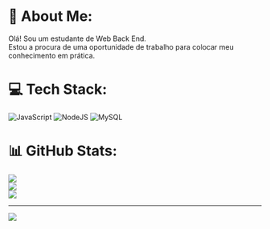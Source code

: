 # 💫 About Me:
Olá! Sou um estudante de Web Back End.<br>Estou a procura de uma oportunidade de trabalho para colocar meu<br>conhecimento em prática.<br>


# 💻 Tech Stack:
![JavaScript](https://img.shields.io/badge/javascript-%23323330.svg?style=for-the-badge&logo=javascript&logoColor=%23F7DF1E) ![NodeJS](https://img.shields.io/badge/node.js-6DA55F?style=for-the-badge&logo=node.js&logoColor=white) ![MySQL](https://img.shields.io/badge/mysql-4479A1.svg?style=for-the-badge&logo=mysql&logoColor=white)
# 📊 GitHub Stats:
![](https://github-readme-stats.vercel.app/api?username=Matt1298&theme=dark&hide_border=false&include_all_commits=false&count_private=false)<br/>
![](https://github-readme-streak-stats.herokuapp.com/?user=Matt1298&theme=dark&hide_border=false)<br/>
![](https://github-readme-stats.vercel.app/api/top-langs/?username=Matt1298&theme=dark&hide_border=false&include_all_commits=false&count_private=false&layout=compact)

---
[![](https://visitcount.itsvg.in/api?id=Matt1298&icon=0&color=0)](https://visitcount.itsvg.in)

<!-- Proudly created with GPRM ( https://gprm.itsvg.in ) -->